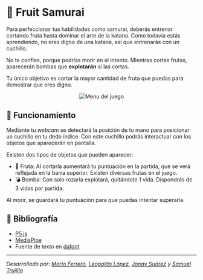# 🔪 Fruit Samurai

Para perfeccionar tus habilidades como samurai, deberás entrenar cortando fruta hasta dominar el arte de la katana. Como todavía estás aprendiendo, no eres digno de una katana, así que entrenarás con un cuchillo.

No te confíes, porque podrías morir en el intento. Mientras cortas frutas, aparecerán bombas que **explotarán** si las cortas.

Tu único objetivo es cortar la mayor cantidad de fruta que puedas para demostrar que eres digno.

<p align="center">
  
  <img alt="Menu del juego" src="https://user-images.githubusercontent.com/47794126/121575173-f600a880-ca1e-11eb-9b08-4e53ef707096.gif">
  
</p>
  
## 🚀 Funcionamiento

Mediante tu _webcam_ se detectará la posición de tu mano para posicionar un cuchillo en tu dedo índice. Con este cuchillo podrás interactuar con los objetos que aparecerán en pantalla.

Existen dos tipos de objetos que pueden aparecer:

- 🍊 Fruta: Al cortarla aumentará tu puntuación en la partida, que se verá reflejada en la barra superior. Existen diversas frutas en el juego.
- 💣 Bomba: Con solo rozarla explotará, quitándote 1 vida. Dispondrás de 3 vidas por partida.

Al morir, se guardará tu puntuación para que puedas intentar superarla.

## 📒 Bibliografía

- [P5.js](https://p5js.org/es/) 
- [MediaPipe](https://mediapipe.dev/) 
- Fuente de texto en [dafont]()

---

_Desarrollado por: [Mario Ferrero](https://github.com/mariofdezzz), [Leopoldo López](https://github.com/qwerteleven), [Jonay Suárez](https://github.com/KaizerJ) y [Samuel Trujillo](https://github.com/SamuelTrusant)_
